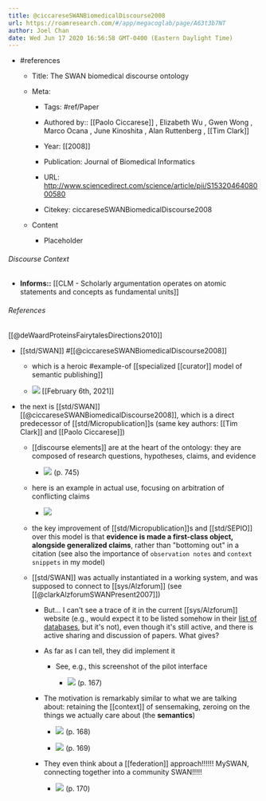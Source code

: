 ```yaml
---
title: @ciccareseSWANBiomedicalDiscourse2008
url: https://roamresearch.com/#/app/megacoglab/page/A63t3b7NT
author: Joel Chan
date: Wed Jun 17 2020 16:56:58 GMT-0400 (Eastern Daylight Time)
---
```


- #references

    - Title: The SWAN biomedical discourse ontology

    - Meta:

        - Tags: #ref/Paper

        - Authored by::  [[Paolo Ciccarese]] ,  Elizabeth Wu ,  Gwen Wong ,  Marco Ocana ,  June Kinoshita ,  Alan Ruttenberg ,  [[Tim Clark]]

        - Year: [[2008]]

        - Publication: Journal of Biomedical Informatics

        - URL: http://www.sciencedirect.com/science/article/pii/S1532046408000580

        - Citekey: ciccareseSWANBiomedicalDiscourse2008

    - Content

        - Placeholder

###### Discourse Context

- **Informs::** [[CLM - Scholarly argumentation operates on atomic statements and concepts as fundamental units]]

###### References

[[@deWaardProteinsFairytalesDirections2010]]

- [[std/SWAN]] #[[@ciccareseSWANBiomedicalDiscourse2008]]

    - which is a heroic #example-of [[specialized [[curator]] model of semantic publishing]]

    - ![](https://firebasestorage.googleapis.com/v0/b/firescript-577a2.appspot.com/o/imgs%2Fapp%2Fmegacoglab%2FyeTGkZb5eB.png?alt=media&token=7da3494b-0159-4ec4-b93a-52f00f61fcb7)
[[February 6th, 2021]]

- the next is [[std/SWAN]] [[@ciccareseSWANBiomedicalDiscourse2008]], which is a direct predecessor of [[std/Micropublication]]s (same key authors: [[Tim Clark]] and [[Paolo Ciccarese]])

    - [[discourse elements]] are at the heart of the ontology: they are composed of research questions, hypotheses, claims, and evidence

        - ![](https://firebasestorage.googleapis.com/v0/b/firescript-577a2.appspot.com/o/imgs%2Fapp%2Fmegacoglab%2F_ulWmpVLzq.png?alt=media&token=933aee12-8247-40ff-b5b8-2dc534bb6cb6) (p. 745)

    - here is an example in actual use, focusing on arbitration of conflicting claims

        - ![](https://firebasestorage.googleapis.com/v0/b/firescript-577a2.appspot.com/o/imgs%2Fapp%2Fmegacoglab%2FyV6OUclhOy.png?alt=media&token=0248ed0f-2489-4d1e-8b2c-2166c82f25de)

    - the key improvement of [[std/Micropublication]]s and [[std/SEPIO]] over this model is that **evidence is made a first-class object, alongside generalized claims**, rather than "bottoming out" in a citation (see also the importance of `observation notes` and `context snippets` in my model)

    - [[std/SWAN]] was actually instantiated in a working system, and was supposed to connect to [[sys/Alzforum]] (see [[@clarkAlzforumSWANPresent2007]])

        - But... I can't see a trace of it in the current [[sys/Alzforum]] website (e.g., would expect it to be listed somehow in their [list of databases](https://www.alzforum.org/databases), but it's not), even though it's still active, and there is active sharing and discussion of papers. What gives?

        - As far as I can tell, they did implement it

            - See, e.g., this screenshot of the pilot interface

                - ![](https://firebasestorage.googleapis.com/v0/b/firescript-577a2.appspot.com/o/imgs%2Fapp%2Fmegacoglab%2FVY8pcT8UgN.png?alt=media&token=d4dbaef1-7e28-4af5-b99f-65c0e145bcca) (p. 167)

        - The motivation is remarkably similar to what we are talking about: retaining the [[context]] of sensemaking, zeroing on the things we actually care about (the **semantics**)

            - ![](https://firebasestorage.googleapis.com/v0/b/firescript-577a2.appspot.com/o/imgs%2Fapp%2Fmegacoglab%2FnGkLDW_Yh9.png?alt=media&token=5d71f264-245a-47e1-97d4-0ec8b5f77660) (p. 168)

            - ![](https://firebasestorage.googleapis.com/v0/b/firescript-577a2.appspot.com/o/imgs%2Fapp%2Fmegacoglab%2FGbKml2aUJk.png?alt=media&token=b2600e5c-140c-438a-96d2-1b5b47333d00) (p. 169)

        - They even think about a [[federation]] approach!!!!!! MySWAN, connecting together into a community SWAN!!!!!

            - ![](https://firebasestorage.googleapis.com/v0/b/firescript-577a2.appspot.com/o/imgs%2Fapp%2Fmegacoglab%2FvoyvdQxvo7.png?alt=media&token=9e00409e-aec0-4c03-b234-52dec65e828b) (p. 170)
